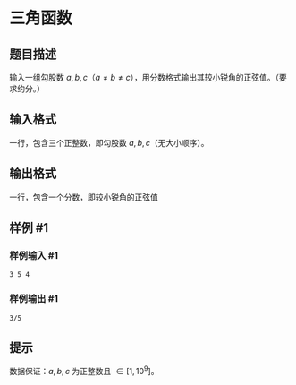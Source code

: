 # 三角函数

## 题目描述

输入一组勾股数 $a,b,c（a\neq b\neq c）$，用分数格式输出其较小锐角的正弦值。（要求约分。）


## 输入格式

一行，包含三个正整数，即勾股数 $a,b,c$（无大小顺序）。


## 输出格式

一行，包含一个分数，即较小锐角的正弦值


## 样例 #1

### 样例输入 #1
```
3 5 4
```

### 样例输出 #1

```
3/5
```

## 提示

数据保证：$a,b,c$ 为正整数且 $\in [1,10^9]$。
